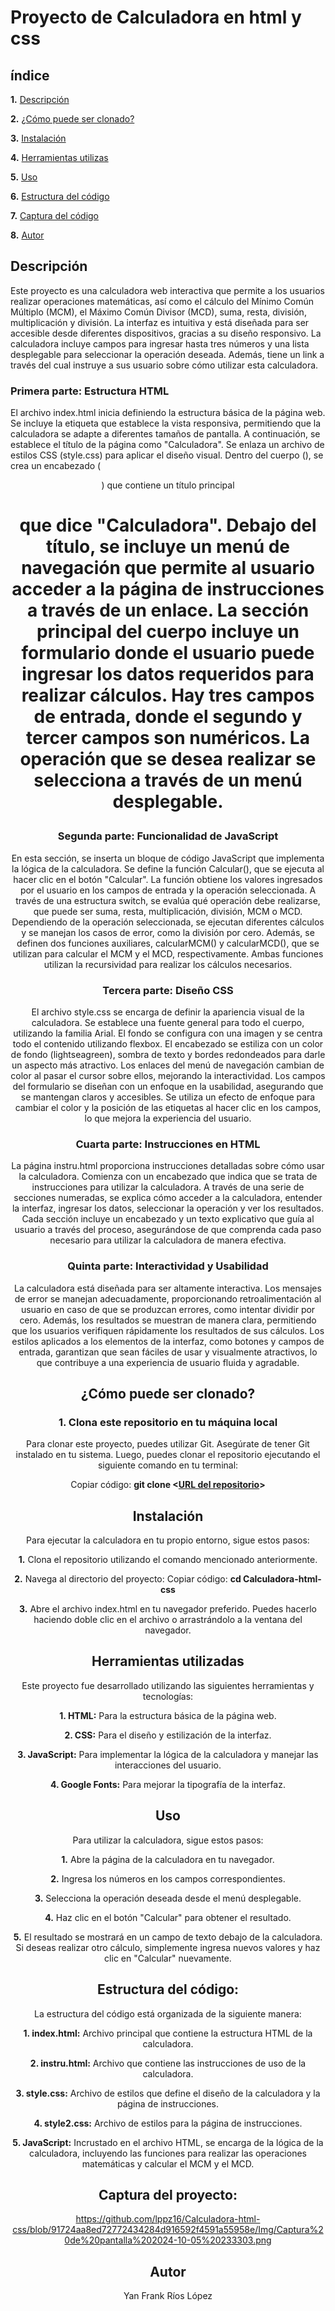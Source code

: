 # Proyecto de Calculadora en **html** y **css**

## índice

**1.** [Descripción](#descripción)

**2.** [¿Cómo puede ser clonado?](#cómo-puede-ser-clonado)

**3.** [Instalación](#instalación)

**4.** [Herramientas utilizas](#herramientas-utilizadas)

**5.** [Uso](#uso)

**6.** [Estructura del código](#estructura-del-codigo)

**7.** [Captura del código](#captura-del-codigo)

**8.** [Autor](#autor)

## Descripción 
Este proyecto es una calculadora web interactiva que permite a los usuarios realizar operaciones matemáticas, así como el cálculo del Mínimo Común Múltiplo (MCM), el Máximo Común Divisor (MCD), suma, resta, división, multiplicación y división. La interfaz es intuitiva y está diseñada para ser accesible desde diferentes dispositivos, gracias a su diseño responsivo. La calculadora incluye campos para ingresar hasta tres números y una lista desplegable para seleccionar la operación deseada. Además, tiene un link a través del cual instruye a sus usuario sobre cómo utilizar esta calculadora.

### Primera parte: Estructura HTML

El archivo index.html inicia definiendo la estructura básica de la página web. Se incluye la etiqueta <meta> que establece la vista responsiva, permitiendo que la calculadora se adapte a diferentes tamaños de pantalla.
A continuación, se establece el título de la página como "Calculadora". Se enlaza un archivo de estilos CSS (style.css) para aplicar el diseño visual.
Dentro del cuerpo (<body>), se crea un encabezado (<header>) que contiene un título principal <h1> que dice "Calculadora". Debajo del título, se incluye un menú de navegación que permite al usuario acceder a la página de instrucciones a través de un enlace.
La sección principal del cuerpo incluye un formulario donde el usuario puede ingresar los datos requeridos para realizar cálculos. Hay tres campos de entrada, donde el segundo y tercer campos son numéricos. La operación que se desea realizar se selecciona a través de un menú desplegable.

### Segunda parte: Funcionalidad de JavaScript

En esta sección, se inserta un bloque de código JavaScript que implementa la lógica de la calculadora. Se define la función Calcular(), que se ejecuta al hacer clic en el botón "Calcular".
La función obtiene los valores ingresados por el usuario en los campos de entrada y la operación seleccionada. A través de una estructura switch, se evalúa qué operación debe realizarse, que puede ser suma, resta, multiplicación, división, MCM o MCD. Dependiendo de la operación seleccionada, se ejecutan diferentes cálculos y se manejan los casos de error, como la división por cero.
Además, se definen dos funciones auxiliares, calcularMCM() y calcularMCD(), que se utilizan para calcular el MCM y el MCD, respectivamente. Ambas funciones utilizan la recursividad para realizar los cálculos necesarios.

### Tercera parte: Diseño CSS

El archivo style.css se encarga de definir la apariencia visual de la calculadora. Se establece una fuente general para todo el cuerpo, utilizando la familia Arial. El fondo se configura con una imagen y se centra todo el contenido utilizando flexbox.
El encabezado se estiliza con un color de fondo (lightseagreen), sombra de texto y bordes redondeados para darle un aspecto más atractivo. Los enlaces del menú de navegación cambian de color al pasar el cursor sobre ellos, mejorando la interactividad.
Los campos del formulario se diseñan con un enfoque en la usabilidad, asegurando que se mantengan claros y accesibles. Se utiliza un efecto de enfoque para cambiar el color y la posición de las etiquetas al hacer clic en los campos, lo que mejora la experiencia del usuario.

### Cuarta parte: Instrucciones en HTML

La página instru.html proporciona instrucciones detalladas sobre cómo usar la calculadora. Comienza con un encabezado que indica que se trata de instrucciones para utilizar la calculadora. A través de una serie de secciones numeradas, se explica cómo acceder a la calculadora, entender la interfaz, ingresar los datos, seleccionar la operación y ver los resultados.
Cada sección incluye un encabezado y un texto explicativo que guía al usuario a través del proceso, asegurándose de que comprenda cada paso necesario para utilizar la calculadora de manera efectiva.

### Quinta parte: Interactividad y Usabilidad

La calculadora está diseñada para ser altamente interactiva. Los mensajes de error se manejan adecuadamente, proporcionando retroalimentación al usuario en caso de que se produzcan errores, como intentar dividir por cero. Además, los resultados se muestran de manera clara, permitiendo que los usuarios verifiquen rápidamente los resultados de sus cálculos.
Los estilos aplicados a los elementos de la interfaz, como botones y campos de entrada, garantizan que sean fáciles de usar y visualmente atractivos, lo que contribuye a una experiencia de usuario fluida y agradable.

## ¿Cómo puede ser clonado?

### 1. Clona este repositorio en tu máquina local

Para clonar este proyecto, puedes utilizar Git. Asegúrate de tener Git instalado en tu sistema. Luego, puedes clonar el repositorio ejecutando el siguiente comando en tu terminal:

Copiar código: **git clone <[URL del repositorio](https://github.com/lppz16/Calculadora-html-css.git)>**

## Instalación
Para ejecutar la calculadora en tu propio entorno, sigue estos pasos:

**1.** Clona el repositorio utilizando el comando mencionado anteriormente.

**2.** Navega al directorio del proyecto:
Copiar código: **cd Calculadora-html-css**

**3.** Abre el archivo index.html en tu navegador preferido. Puedes hacerlo haciendo doble clic en el archivo o arrastrándolo a la ventana del navegador.

## Herramientas utilizadas

Este proyecto fue desarrollado utilizando las siguientes herramientas y tecnologías:

**1. HTML:** Para la estructura básica de la página web.

**2. CSS:** Para el diseño y estilización de la interfaz.

**3. JavaScript:** Para implementar la lógica de la calculadora y manejar las interacciones del usuario.

**4. Google Fonts:** Para mejorar la tipografía de la interfaz.

## Uso

Para utilizar la calculadora, sigue estos pasos:

**1.** Abre la página de la calculadora en tu navegador.

**2.** Ingresa los números en los campos correspondientes.

**3.** Selecciona la operación deseada desde el menú desplegable.

**4.** Haz clic en el botón "Calcular" para obtener el resultado.

**5.** El resultado se mostrará en un campo de texto debajo de la calculadora. Si deseas realizar otro cálculo, simplemente ingresa nuevos valores y haz clic en "Calcular" nuevamente.

## Estructura del código:

La estructura del código está organizada de la siguiente manera:

**1. index.html:** Archivo principal que contiene la estructura HTML de la calculadora.

**2. instru.html:** Archivo que contiene las instrucciones de uso de la calculadora.

**3. style.css:** Archivo de estilos que define el diseño de la calculadora y la página de instrucciones.

**4. style2.css:** Archivo de estilos para la página de instrucciones.

**5. JavaScript:** Incrustado en el archivo HTML, se encarga de la lógica de la calculadora, incluyendo las funciones para realizar las operaciones matemáticas y calcular el MCM y el MCD.

## Captura del proyecto:

https://github.com/lppz16/Calculadora-html-css/blob/91724aa8ed72772434284d916592f4591a55958e/Img/Captura%20de%20pantalla%202024-10-05%20233303.png

## Autor

Yan Frank Ríos López
